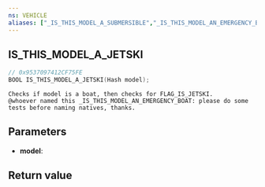 ```yaml
---
ns: VEHICLE
aliases: ["_IS_THIS_MODEL_A_SUBMERSIBLE","_IS_THIS_MODEL_AN_EMERGENCY_BOAT","_IS_THIS_MODEL_A_JETSKI"]
---
```

## IS_THIS_MODEL_A_JETSKI

```c
// 0x9537097412CF75FE
BOOL IS_THIS_MODEL_A_JETSKI(Hash model);
```

```
Checks if model is a boat, then checks for FLAG_IS_JETSKI.  
@whoever named this _IS_THIS_MODEL_AN_EMERGENCY_BOAT: please do some tests before naming natives, thanks.  
```

## Parameters
* **model**:

## Return value
